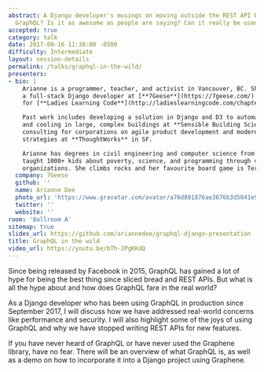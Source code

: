 ```yaml
---
abstract: A Django developer's musings on moving outside the REST API box. What is
  GraphQL? Is it as awesome as people are saying? Can it really be used in production?
accepted: true
category: talk
date: 2017-08-16 11:30:00 -0500
difficulty: Intermediate
layout: session-details
permalink: /talks/graphql-in-the-wild/
presenters:
- bio: |
    Arianne is a programmer, teacher, and activist in Vancouver, BC. She is currently
    a full-stack Django developer at [**7Geese**](https://7geese.com/) and an instructor
    for [**Ladies Learning Code**](http://ladieslearningcode.com/chapters/vancouver/).

    Past work includes developing a solution in Django and D3 to automate heating
    and cooling in large, complex buildings at **Sensible Building Science** and
    consulting for corporations on agile product development and modern testing
    strategies at **ThoughtWorks** in SF.

    Arianne has degrees in civil engineering and computer science from UBC and has
    taught 1000+ kids about poverty, science, and programming through various
    organizations. She climbs rocks and her favourite board game is Terraforming Mars.
  company: 7Geese
  github: ''
  name: Arianne Dee
  photo_url: 'https://www.gravatar.com/avatar/a76d801876ae3676b3d5041e9348a1da?s=400'
  twitter: ''
  website: ''
room: 'Ballroom A'
sitemap: true
slides_url: https://github.com/ariannedee/graphql-django-presentation
title: GraphQL in the wild
video_url: https://youtu.be/bTh-JPgKKdQ
---
```


Since being released by Facebook in 2015, GraphQL has gained a lot of hype for being the best thing since sliced bread and REST APIs. But what is all the hype about and how does GraphQL fare in the real world?

As a Django developer who has been using GraphQL in production since September 2017, I will discuss how we have addressed real-world concerns like performance and security. I will also highlight some of the joys of using GraphQL and why we have stopped writing REST APIs for new features.

If you have never heard of GraphQL or have never used the Graphene library, have no fear. There will be an overview of what GraphQL is, as well as a demo on how to incorporate it into a Django project using Graphene.

